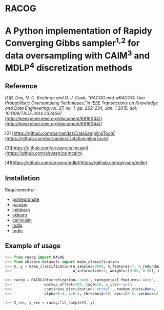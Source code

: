 RACOG
=====

# A Python implementation of Rapidy Converging Gibbs sampler<sup>1,2</sup> for data oversampling with CAIM<sup>3</sup> and MDLP<sup>4</sup> discretization methods


Reference
----------
[1]*B. Das, N. C. Krishnan and D. J. Cook, "RACOG and wRACOG: Two Probabilistic Oversampling Techniques,"in IEEE Transactions on Knowledge and Data Engineering,vol. 27, no. 1, pp. 222-234, Jan. 1 2015. doi: 10.1109/TKDE.2014.2324567*
[http://ieeexplore.ieee.org/document/6816044/](http://ieeexplore.ieee.org/document/6816044/)

[2] [https://github.com/barnandas/DataSamplingTools](https://github.com/barnandas/DataSamplingTools)

[3][https://github.com/airysen/caimcaim](https://github.com/airysen/caimcaim)

[4][https://github.com/airysen/mdlp](https://github.com/airysen/mdlp)


Installation
-------------

Requirements:

 * [pomegranate](https://github.com/jmschrei/pomegranate)
 * [pandas](http://pandas.pydata.org/)
 * [imblearn](https://github.com/scikit-learn-contrib/imbalanced-learn)
 * [sklearn](scikit-learn.org)
 * [caimcaim](https://github.com/airysen/caimcaim)
 * [mdlp](https://github.com/airysen/mdlp)
 * [tqdm](https://pypi.python.org/pypi/tqdm)


 Example of usage
------------------

```python
>>> from racog import RACOG
>>> from sklearn.datasets import make_classification
>>> X, y = make_classification(n_samples=2000, n_features=7, n_redundant=2,
>>>                            n_informative=4, weights=[0.05, 0.95], n_classes=2)
                           
>>> racog = RACOG(discretization='caim', categorical_features='auto',
>>>               warmup_offset=100, lag0=20, n_iter='auto',
>>>               continous_distribution='normal', random_state=None,
>>>               alpha=0.6, L=0.5, threshold=10, eps=10E-5, verbose=2, n_jobs=1)

>>> X_res, y_res = racog.fit_sample(X, y)

```
